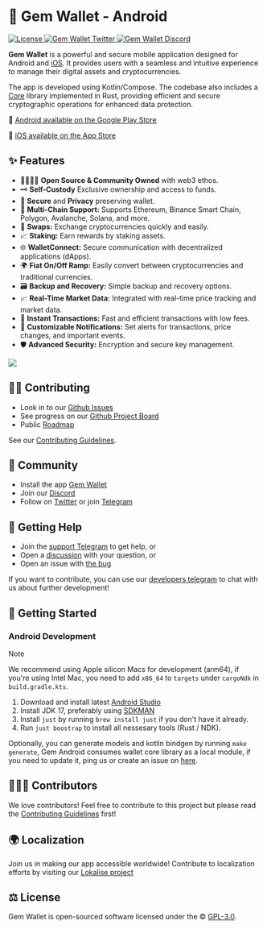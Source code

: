 # 💎 Gem Wallet - Android

<div align="left">
    <a href="https://github.com/gemwalletcom/gem-android/actions/workflows/ci.yml>
        <img src="https://github.com/gemwalletcom/gem-android/actions/workflows/ci.yml/badge.svg" alt="Android Tests">
    </a>
    <a href="https://github.com/gemwalletcom/gem-android/blob/main/LICENSE">
        <img src="https://badgen.net/github/license/gemwalletcom/gem-android" alt="License">
    </a>
    <a href="https://twitter.com/GemWalletApp">
        <img src="https://img.shields.io/twitter/follow/GemWalletApp?label=GemWalletApp&style=flat&logo=twitter&color=1DA1F2" alt="Gem Wallet Twitter">
    </a>
    <a href="https://discord.gg/aWkq5sj7SY">
        <img src="https://img.shields.io/discord/974531300394434630?style=plastic" alt="Gem Wallet Discord">
    </a>
</div>

<b>Gem Wallet</b> is a powerful and secure mobile application designed for Android and [iOS](https://github.com/gemwalletcom/gem-ios). It provides users with a seamless and intuitive experience to manage their digital assets and cryptocurrencies.

The app is developed using Kotlin/Compose. The codebase also includes a [Core](https://github.com/gemwalletcom/core) library implemented in Rust, providing efficient and secure cryptographic operations for enhanced data protection.

🤖 [Android available on the Google Play Store](https://play.google.com/store/apps/details?id=com.gemwallet.android&utm_campaign=github&utm_source=referral&utm_medium=github)

📲️ [iOS available on the App Store](https://apps.apple.com/app/apple-store/id6448712670?ct=github&mt=8)

## ✨ Features

- 👨‍👩‍👧‍👦 **Open Source & Community Owned** with web3 ethos.
- 🗝️ **Self-Custody** Exclusive ownership and access to funds.
- 🔑 **Secure** and **Privacy** preserving wallet.
- 🔗 **Multi-Chain Support:** Supports Ethereum, Binance Smart Chain, Polygon, Avalanche, Solana, and more.
- 🔄 **Swaps:** Exchange cryptocurrencies quickly and easily.
- 📈 **Staking:** Earn rewards by staking assets.
- 🌐 **WalletConnect:** Secure communication with decentralized applications (dApps).
- 🌍 **Fiat On/Off Ramp:** Easily convert between cryptocurrencies and traditional currencies.
- 🗃️ **Backup and Recovery:** Simple backup and recovery options.
- 📈 **Real-Time Market Data:** Integrated with real-time price tracking and market data.
- 🔄 **Instant Transactions:** Fast and efficient transactions with low fees.
- 🔔 **Customizable Notifications:** Set alerts for transactions, price changes, and important events.
- 🛡️ **Advanced Security:** Encryption and secure key management.

<img src="https://assets.gemwallet.com/screenshots/github_preview.png" />

## 🏄‍♂️ Contributing

- Look in to our [Github Issues](https://github.com/gemwalletcom/gem-android/issues)
- See progress on our [Github Project Board](https://github.com/orgs/gemwalletcom/projects/2)
- Public [Roadmap](https://github.com/orgs/gemwalletcom/projects/4)

See our [Contributing Guidelines](./CONTRIBUTING.md).

## 🥰 Community

- Install the app [Gem Wallet](https://gemwallet.com)
- Join our [Discord](https://discord.gg/aWkq5sj7SY)
- Follow on [Twitter](https://twitter.com/GemWalletApp) or join [Telegram](https://t.me/GemWallet)

## 🙋 Getting Help

- Join the [support Telegram](https://t.me/gemwallet_developers) to get help, or
- Open a [discussion](https://github.com/gemwalletcom/gem-android/discussions/new) with your question, or
- Open an issue with [the bug](https://github.com/gemwalletcom/gem-android/issues/new)

If you want to contribute, you can use our [developers telegram](https://t.me/gemwallet_developers) to chat with us about further development!

## 🚀 Getting Started

### Android Development

> [!NOTE]  
> We recommend using Apple silicon Macs for development (arm64), if you're using Intel Mac, you need to add `x86_64` to `targets` under `cargoNdk` in `build.gradle.kts`.

1. Download and install latest [Android Studio](https://developer.android.com/studio)
2. Install JDK 17, preferably using [SDKMAN](https://sdkman.io/)
3. Install `just` by running `brew install just` if you don't have it already.
3. Run `just boostrap` to install all nessesary tools (Rust / NDK).

Optionally, you can generate models and kotlin bindgen by running `make generate`, Gem Android consumes wallet core library as a local module, if you need to update it, ping us or create an issue on [here](https://github.com/gemwalletcom/wallet-core-release).

## 👨‍👧‍👦 Contributors

We love contributors! Feel free to contribute to this project but please read the [Contributing Guidelines](CONTRIBUTING.md) first!

## 🌍 Localization

Join us in making our app accessible worldwide! Contribute to localization efforts by visiting our [Lokalise project](https://app.lokalise.com/public/94865410644ee707546334.60736699)

## ⚖️ License

Gem Wallet is open-sourced software licensed under the © [GPL-3.0](LICENSE).
